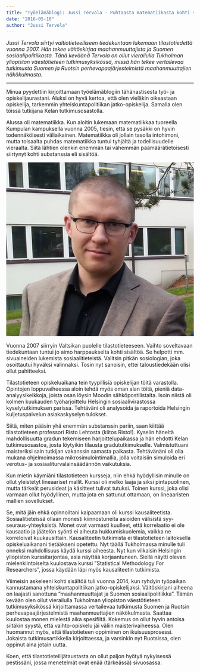 ```yaml
---
title: "Työelämäblogi: Jussi Tervola - Puhtaasta matematiikasta kohti substanssia"
date: "2016-05-10"
author: "Jussi Tervola"
---
```


_Jussi Tervola siirtyi valtiotieteelliseen tiedekuntaan lukemaan tilastotiedettä vuonna 2007. Hän tekee väitöskirjaa maahanmuuttajista ja Suomen sosiaalipolitiikasta. Tänä keväänä Tervola on ollut vierailulla Tukholman yliopiston väestötieteen tutkimusyksikössä, missä hän tekee vertailevaa tutkimusta Suomen ja Ruotsin perhevapaajärjestelmistä maahanmuuttajien näkökulmasta._ 

* * *

Minua pyydettiin kirjoittamaan työelämäblogiin tähänastisesta työ- ja opiskelijaurastani. Aluksi on hyvä kertoa, että olen vieläkin oikeastaan opiskelija, tarkemmin yhteiskuntapolitiikan jatko-opiskelija. Samalla olen töissä tutkijana Kelan tutkimusosastolla.

Alussa oli matematiikka. Kun aloitin lukemaan matematiikkaa tuoreella Kumpulan kampuksella vuonna 2005, tiesin, että se pysäkki on hyvin todennäköisesti väliaikainen. Matematiikka oli jollain tasolla intohimoni, mutta toisaalta puhdas matematiikka tuntui tyhjältä ja todellisuudelle vieraalta. Siitä lähtien olenkin enemmän tai vähemmän päämäärätietoisesti siirtynyt kohti substanssia eli sisältöä.

![](jussi_tervola.jpg)

Vuonna 2007 siirryin Valtsikan puolelle tilastotieteeseen. Vaihto soveltavaan tiedekuntaan tuntui jo aimo harppaukselta kohti sisältöä. Se helpotti mm. sivuaineiden lukemista sosiaalitieteistä. Valitsin pitkän sosiologian, joka osoittautui hyväksi valinnaksi. Tosin nyt sanoisin, ettei taloustiedekään olisi ollut pahitteeksi.

Tilastotieteen opiskeluaikana tein tyypillisiä opiskelijan töitä varastolla. Opintojen loppuvaiheessa aloin tehdä myös oman alan töitä, pieniä data-analyysikeikkoja, joista osan löysin Moodin sähköpostilistalta. Isoin niistä oli kolmen kuukauden työharjoittelu Helsingin sosiaalivirastossa kyselytutkimuksen parissa. Tehtäväni oli analysoida ja raportoida Helsingin kuljetuspalvelun asiakaskyselyn tulokset.

Siitä, miten pääsin yhä enemmän substanssin pariin, saan kiittää tilastotieteen professori Risto Lehtosta (kiitos Risto!). Kyselin häneltä mahdollisuutta gradun tekemiseen harjoittelupaikassa ja hän ehdotti Kelan tutkimusosastoa, josta löytyikin tilausta gradututkimukselle. Valmistuttuani maisteriksi sain tutkijan vakanssin samasta paikasta. Tehtävänäni oli olla mukana ohjelmoimassa mikrosimulointimallia, jolla voitaisiin simuloida eri verotus- ja sosiaaliturvalainsäädännön vaikutuksia.

Kun mietin käymiäni tilastotieteen kursseja, niin ehkä hyödyllisin minulle on ollut yleistetyt lineaariset mallit. Kurssi oli melko laaja ja siksi pintapuolinen, mutta tärkeät perusideat ja käsitteet tulivat tutuksi. Toinen kurssi, joka olisi varmaan ollut hyödyllinen, mutta jota en sattunut ottamaan, on lineaaristen mallien sovellukset.

Se, mitä jäin ehkä opinnoiltani kaipaamaan oli kurssi kausaliteetista. Sosiaalitieteissä ollaan monesti kiinnostuneita asioiden välisistä syy-seuraus-yhteyksistä. Monet ovat varmasti kuulleet, että korrelaatio ei ole kausaatio ja jäätelön syönti ei aiheuta hukkumiskuolemia, vaikka ne korreloivat kuukausittain. Kausaliteetin tutkimista ei tilastotieteen laitoksella opiskeluaikanani tietääkseni opetettu. Nyt täällä Tukholmassa minulle tuli onneksi mahdollisuus käydä kurssi aiheesta. Nyt kun vilkaisin Helsingin yliopiston kurssitarjontaa, asia näyttää korjaantuneen. Siellä näytti olevan mielenkiintoiselta kuulostava kurssi ”Statistical Methodology For Researchers”, jossa käydään läpi myös kausaliteetin tutkimista.

Viimeisin askeleeni kohti sisältöä tuli vuonna 2014, kun ryhdyin työpaikan kannustamana yhteiskuntapolitiikan jatko-opiskelijaksi. Väitöskirjani aiheena on laajasti sanottuna ”maahanmuuttajat ja Suomen sosiaalipolitiikka”. Tämän kevään olen ollut vierailulla Tukholman yliopiston väestötieteen tutkimusyksikössä kirjoittamassa vertailevaa tutkimusta Suomen ja Ruotsin perhevapaajärjestelmistä maahanmuuttajien näkökulmasta. Saattaa kuulostaa monen mielestä aika spesifiltä. Kokemus on ollut hyvin antoisa siitäkin syystä, että vaihto-opiskelu jäi väliin maisterivaiheessa. Olen huomannut myös, että tilastotieteen oppiminen on ikuisuusprosessi. Jokaista tutkimusartikkelia kirjoittaessa, ja varsinkin nyt Ruotsissa, olen oppinut aina jotain uutta.

Koen, että tilastotieteilijätaustasta on ollut paljon hyötyä nykyisessä pestissäni, jossa menetelmät ovat enää (tärkeässä) sivuosassa.
